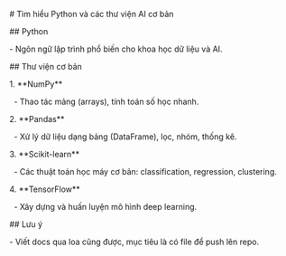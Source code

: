 \# Tìm hiểu Python và các thư viện AI cơ bản



\## Python

\- Ngôn ngữ lập trình phổ biến cho khoa học dữ liệu và AI.



\## Thư viện cơ bản

1\. \*\*NumPy\*\*

&nbsp;  - Thao tác mảng (arrays), tính toán số học nhanh.

2\. \*\*Pandas\*\*

&nbsp;  - Xử lý dữ liệu dạng bảng (DataFrame), lọc, nhóm, thống kê.

3\. \*\*Scikit-learn\*\*

&nbsp;  - Các thuật toán học máy cơ bản: classification, regression, clustering.

4\. \*\*TensorFlow\*\*

&nbsp;  - Xây dựng và huấn luyện mô hình deep learning.



\## Lưu ý

\- Viết docs qua loa cũng được, mục tiêu là có file để push lên repo.




